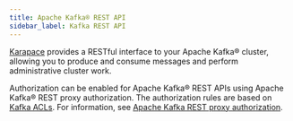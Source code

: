 ```yaml
---
title: Apache Kafka® REST API
sidebar_label: Kafka REST API
---
```


[Karapace](https://github.com/aiven/karapace) provides a RESTful interface to your Apache Kafka® cluster, allowing you to produce and consume messages and perform administrative cluster work.

Authorization can be enabled for Apache Kafka® REST APIs using Apache
Kafka® REST proxy authorization. The authorization rules are based on
[Kafka ACLs](/docs/products/kafka/concepts/acl). For information, see
[Apache Kafka REST proxy authorization](/docs/products/kafka/karapace/concepts/kafka-rest-proxy-authorization).
